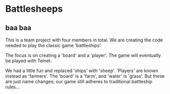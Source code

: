 Battlesheeps
=====
baa baa
---
This is a team project with four members in total.
We are creating the code needed to play the classic game 'battleships'.

The focus is on creating a 'board' and a 'player'. The game will eventually be played with Telnet.

We had a little fun and replaced 'ships' with 'sheep'. 'Players' are known instead as 'farmers'. The 'board' is a 'farm', and 'water' is 'grass'. But these are just name changes; our game still adheres to traditional battleship rules...